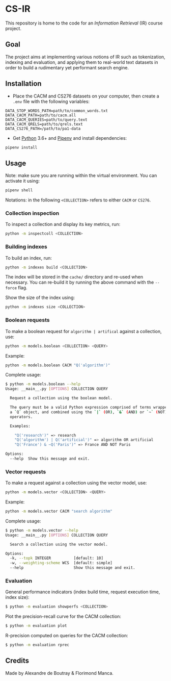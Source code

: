 # CS-IR

This repository is home to the code for an _Information Retrieval_ (IR) course project.

## Goal

The project aims at implementing various notions of IR such as tokenization, indexing and evaluation, and applying them to real-world text datasets in order to build a rudimentary yet performant search engine.

## Installation

- Place the CACM and CS276 datasets on your computer, then create a `.env` file with the following variables:

```dotenv
DATA_STOP_WORDS_PATH=path/to/common_words.txt
DATA_CACM_PATH=path/to/cacm.all
DATA_CACM_QUERIES=path/to/query.text
DATA_CACM_QRELS=path/to/qrels.text
DATA_CS276_PATH=/path/to/pa1-data
```

- Get [Python] 3.6+ and [Pipenv] and install dependencies:

```bash
pipenv install
```

## Usage

Note: make sure you are running within the virtual environment. You can activate it using:

```bash
pipenv shell
```

Notations: in the following `<COLLECTION>` refers to either `CACM` or `CS276`.

### Collection inspection

To inspect a collection and display its key metrics, run:

```bash
python -m inspectcoll <COLLECTION>
```

### Building indexes

To build an index, run:

```bash
python -m indexes build <COLLECTION>
```

The index will be stored in the `cache/` directory and re-used when necessary. You can re-build it by running the above command with the `--force` flag.

Show the size of the index using:

```bash
python -m indexes size <COLLECTION>
```

### Boolean requests

To make a boolean request for `algorithm | artifical` against a collection, use:

```bash
python -m models.boolean <COLLECTION> <QUERY>
```

Example:

```bash
python -m models.boolean CACM "Q('algorithm')"
```

Complete usage:

```bash
$ python -m models.boolean --help
Usage: __main__.py [OPTIONS] COLLECTION QUERY

  Request a collection using the boolean model.

  The query must be a valid Python expression comprised of terms wrapped in
  a `Q` object, and combined using the `|` (OR), `&` (AND) or `~` (NOT)
  operators.

  Examples:

    "Q('research')" => research
    "Q('algorithm') | Q('artificial')" => algorithm OR artificial
    "Q('France') & ~Q('Paris')" => France AND NOT Paris

Options:
  --help  Show this message and exit.
```

### Vector requests

To make a request against a collection using the vector model, use:

```bash
python -m models.vector <COLLECTION> <QUERY>
```

Example:

```bash
python -m models.vector CACM "search algorithm"
```

Complete usage:

```bash
$ python -m models.vector --help
Usage: __main__.py [OPTIONS] COLLECTION QUERY

  Search a collection using the vector model.

Options:
  -k, --topk INTEGER          [default: 10]
  -w, --weighting-scheme WCS  [default: simple]
  --help                      Show this message and exit.
```

### Evaluation

General performance indicators (index build time, request execution time, index size):

```bash
$ python -m evaluation showperfs <COLLECTION>
```

Plot the precision-recall curve for the CACM collection:

```bash
$ python -m evaluation plot
```

R-precision computed on queries for the CACM collection:

```bash
$ python -m evaluation rprec
```

## Credits

Made by Alexandre de Boutray & Florimond Manca.

[python]: https://www.python.org
[pipenv]: https://pipenv.readthedocs.io
